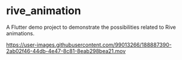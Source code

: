 # rive_animation

A Flutter demo project to demonstrate the possibilities related to Rive animations.

https://user-images.githubusercontent.com/99013266/188887390-2ab02f46-44db-4e47-8c81-8eab298bea21.mov
